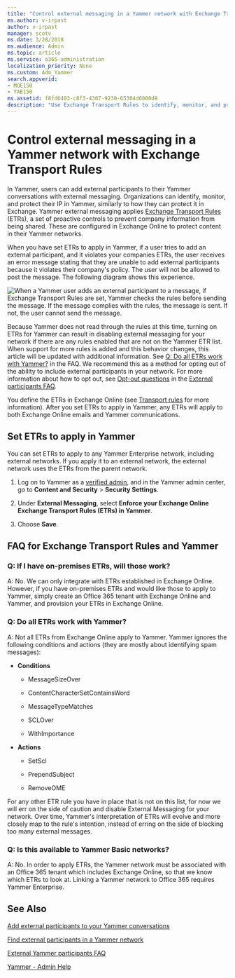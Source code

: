 ```yaml
---
title: "Control external messaging in a Yammer network with Exchange Transport Rules"
ms.author: v-irpast
author: v-irpast
manager: scotv
ms.date: 3/28/2018
ms.audience: Admin
ms.topic: article
ms.service: o365-administration
localization_priority: None
ms.custom: Adm_Yammer
search.appverid:
- MOE150
- YAE150
ms.assetid: f8fd6403-c8f3-4307-9230-65304d6000d9
description: "Use Exchange Transport Rules to identify, monitor, and protect your IP in Yammer when external participants are in your network."
---
```


# Control external messaging in a Yammer network with Exchange Transport Rules

In Yammer, users can add external participants to their Yammer conversations with external messaging. Organizations can identify, monitor, and protect their IP in Yammer, similarly to how they can protect it in Exchange. Yammer external messaging applies [Exchange Transport Rules](https://go.microsoft.com/fwlink/?LinkID=404243) (ETRs), a set of proactive controls to prevent company information from being shared. These are configured in Exchange Online to protect content in their Yammer networks. 
  
When you have set ETRs to apply in Yammer, if a user tries to add an external participant, and it violates your companies ETRs, the user receives an error message stating that they are unable to add external participants because it violates their company's policy. The user will not be allowed to post the message. The following diagram shows this experience.
  
![When a Yammer user adds an external participant to a message, if Exchange Transport Rules are set, Yammer checks the rules before sending the message. If the message complies with the rules, the message is sent. If not, the user cannot send the message.](/Office365/Admin/media/e0cad306-d83c-4bd9-922c-6b74b685a805.png)
  
Because Yammer does not read through the rules at this time, turning on ETRs for Yammer can result in disabling external messaging for your network if there are any rules enabled that are not on the Yammer ETR list. When support for more rules is added and this behavior changes, this article will be updated with additional information. See [Q: Do all ETRs work with Yammer?](control-external-messaging-in-a-yammer-network-with-exchange-transport-rules.md#ETRswork) in the FAQ. We recommend this as a method for opting out of the ability to include external participants in your network. For more information about how to opt out, see [Opt-out questions](external-messaging-faq-yammer.md#OptOut) in the [External participants FAQ](external-messaging-faq-yammer.md).
  
You define the ETRs in Exchange Online (see [Transport rules](https://go.microsoft.com/fwlink/?LinkId=613303) for more information). After you set ETRs to apply in Yammer, any ETRs will apply to both Exchange Online emails and Yammer communications. 
  
## Set ETRs to apply in Yammer

You can set ETRs to apply to any Yammer Enterprise network, including external networks. If you apply it to an external network, the external network uses the ETRs from the parent network.
  
1. Log on to Yammer as a [verified admin](../user-topics/manage-yammer-admins.md), and in the Yammer admin center, go to **Content and Security** > **Security Settings**.
    
2. Under **External Messaging**, select **Enforce your Exchange Online Exchange Transport Rules (ETRs) in Yammer**.
    
3. Choose **Save**.
    
## FAQ for Exchange Transport Rules and Yammer

### Q: If I have on-premises ETRs, will those work?

A: No. We can only integrate with ETRs established in Exchange Online. However, if you have on-premises ETRs and would like those to apply to Yammer, simply create an Office 365 tenant with Exchange Online and Yammer, and provision your ETRs in Exchange Online.
  
### Q: Do all ETRs work with Yammer?
<a name="ETRswork"> </a>

A: Not all ETRs from Exchange Online apply to Yammer. Yammer ignores the following conditions and actions (they are mostly about identifying spam messages):
  
- **Conditions**
    
  - MessageSizeOver
    
  - ContentCharacterSetContainsWord
    
  - MessageTypeMatches
    
  - SCLOver
    
  - WithImportance
    
- **Actions**
    
  - SetScl
    
  - PrependSubject
    
  - RemoveOME
    
For any other ETR rule you have in place that is not on this list, for now we will err on the side of caution and disable External Messaging for your network. Over time, Yammer's interpretation of ETRs will evolve and more closely map to the rule's intention, instead of erring on the side of blocking too many external messages.
  
### Q: Is this available to Yammer Basic networks?
<a name="ETRswork"> </a>

A: No. In order to apply ETRs, the Yammer network must be associated with an Office 365 tenant which includes Exchange Online, so that we know which ETRs to look at. Linking a Yammer network to Office 365 requires Yammer Enterprise.
  
## See Also

[Add external participants to your Yammer conversations](add-external-messaging-participants-to-your-yammer-conversations.md)
  
[Find external participants in a Yammer network](find-external-messaging-participants-in-a-yammer-network.md)
  
[External Yammer participants FAQ](external-messaging-faq-yammer.md)
  
[Yammer - Admin Help](https://support.office.com/article/e1464355-1f97-49ac-b2aa-dd320b179dbe)
  

